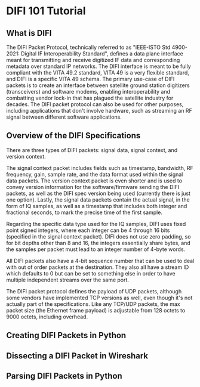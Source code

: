 # DIFI 101 Tutorial

## What is DIFI

The DIFI Packet Protocol, technically referred to as "IEEE-ISTO Std 4900-2021:  Digital IF Interoperability Standard", defines a data plane interface meant for transmitting and receive digitized IF data and corresponding metadata over standard IP networks. The DIFI interface is meant to be fully compliant with the VITA 49.2 standard, VITA 49 is a very flexible standard, and DIFI is a specific VITA 49 schema.  The primary use-case of DIFI packets is to create an interface between satellite ground station digitizers (transceivers) and software modems, enabling interoperability and combatting vendor lock-in that has plagued the satellite industry for decades.  The DIFI packet protocol can also be used for other purposes, including applications that don't involve hardware, such as streaming an RF signal between different software applications.

## Overview of the DIFI Specifications

There are three types of DIFI packets: signal data, signal context, and version context. 

The signal context packet includes fields such as timestamp, bandwidth, RF frequency, gain, sample rate, and the data format used within the signal data packets.  The version context packet is even shorter and is used to convey version information for the software/firmware sending the DIFI packets, as well as the DIFI spec version being used (currently there is just one option). Lastly, the signal data packets contain the actual signal, in the form of IQ samples, as well as a timestamp that includes both integer and fractional seconds, to mark the precise time of the first sample.  

Regarding the specific data type used for the IQ samples, DIFI uses fixed point signed integers, where each integer can be 4 through 16 bits (specified in the signal context packet).  DIFI does not use zero padding, so for bit depths other than 8 and 16, the integers essentially share bytes, and the samples per packet must lead to an integer number of 4-byte words.  

All DIFI packets also have a 4-bit sequence number that can be used to deal with out of order packets at the destination.  They also all have a stream ID which defaults to 0 but can be set to something else in order to have multiple independent streams over the same port.

The DIFI packet protocol defines the payload of UDP packets, although some vendors have implemented TCP versions as well, even though it's not actually part of the specifications.  Like any TCP/UDP packets, the max packet size (the Ethernet frame payload) is adjustable from 128 octets to 9000 octets, including overhead.


## Creating DIFI Packets in Python


## Dissecting a DIFI Packet in Wireshark


## Parsing DIFI Packets in Python